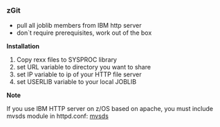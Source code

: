### zGit

- pull all joblib members from IBM http server
- don`t require prerequisites, work out of the box

**Installation**

1.  Copy rexx files to SYSPROC library
2. set URL variable to directory you want to share
3. set IP variable to ip of your HTTP file server
4. set USERLIB variable to your local JOBLIB

**Note**

If you use IBM HTTP server on z/OS based on apache, you must include mvsds module in httpd.conf: [mvsds](http://publib.boulder.ibm.com/httpserv/manual70/mod/mod_mvsds.html)
